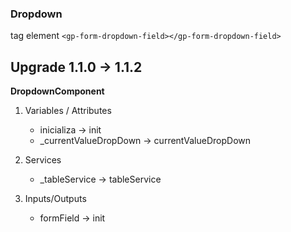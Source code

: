 ### Dropdown

tag element `<gp-form-dropdown-field></gp-form-dropdown-field>`

## Upgrade 1.1.0 -> 1.1.2

<b>DropdownComponent</b>

<ol>
    <li>
        <p>Variables / Attributes</p>
        <ul>
            <li>inicializa -> init</li>
            <li>_currentValueDropDown -> currentValueDropDown</li>
        </ul>
    </li>
    <li>
        <p>Services</p>
        <ul>
            <li>_tableService -> tableService</li>
        </ul>
    </li>
    <li>
        <p>Inputs/Outputs</p>
        <ul>
            <li>formField -> init</li>
        </ul>
    </li>
</ol>
